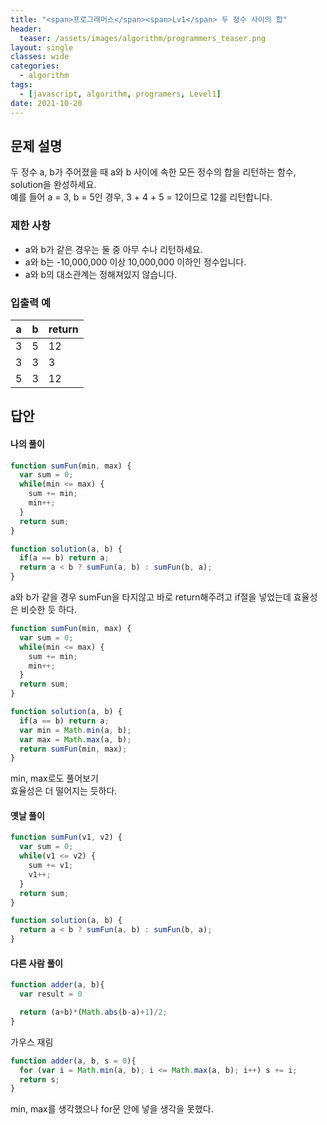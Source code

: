 ```yaml
---
title: "<span>프로그래머스</span><span>Lv1</span> 두 정수 사이의 합"
header:
  teaser: /assets/images/algorithm/programmers_teaser.png
layout: single
classes: wide
categories:
  - algorithm
tags:
  - [javascript, algorithm, programers, Level1]
date: 2021-10-20
---
```


## 문제 설명
두 정수 a, b가 주어졌을 때 a와 b 사이에 속한 모든 정수의 합을 리턴하는 함수, solution을 완성하세요.  
예를 들어 a = 3, b = 5인 경우, 3 + 4 + 5 = 12이므로 12를 리턴합니다.

### 제한 사항
* a와 b가 같은 경우는 둘 중 아무 수나 리턴하세요.
* a와 b는 -10,000,000 이상 10,000,000 이하인 정수입니다.
* a와 b의 대소관계는 정해져있지 않습니다.

### 입출력 예

|a|b|return|
|-|-|-|
|3|5|12|
|3|3|3|
|5|3|12|

## 답안
#### 나의 풀이
```javascript
function sumFun(min, max) {
  var sum = 0;
  while(min <= max) {
    sum += min;
    min++;
  }
  return sum;
}

function solution(a, b) {
  if(a == b) return a;
  return a < b ? sumFun(a, b) : sumFun(b, a);
}
```
a와 b가 같을 경우 sumFun을 타지않고 바로 return해주려고 if절을 넣었는데 효율성은 비슷한 듯 하다.

```javascript
function sumFun(min, max) {
  var sum = 0;
  while(min <= max) {
    sum += min;
    min++;
  }
  return sum;
}

function solution(a, b) {
  if(a == b) return a;
  var min = Math.min(a, b);
  var max = Math.max(a, b);
  return sumFun(min, max);
}
```
min, max로도 풀어보기  
효율성은 더 떨어지는 듯하다.

#### 옛날 풀이
```javascript
function sumFun(v1, v2) {
  var sum = 0;
  while(v1 <= v2) {
    sum += v1;
    v1++;
  }
  return sum;
}

function solution(a, b) {
  return a < b ? sumFun(a, b) : sumFun(b, a);
}
```

#### 다른 사람 풀이
```javascript
function adder(a, b){
  var result = 0

  return (a+b)*(Math.abs(b-a)+1)/2;
}
```
가우스 재림

```javascript
function adder(a, b, s = 0){
  for (var i = Math.min(a, b); i <= Math.max(a, b); i++) s += i;
  return s;
}
```
min, max를 생각했으나 for문 안에 넣을 생각을 못했다.

